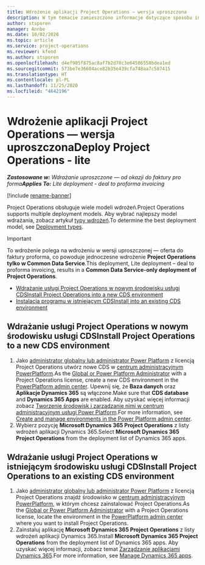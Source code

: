 ```yaml
---
title: Wdrożenie aplikacji Project Operations — wersja uproszczona
description: W tym temacie zamieszczono informacje dotyczące sposobu instalowania programu Project Operations lite deployment — od oferty do faktury pro forma.
author: stsporen
manager: Annbe
ms.date: 10/02/2020
ms.topic: article
ms.service: project-operations
ms.reviewer: kfend
ms.author: stsporen
ms.openlocfilehash: d4ef905f875ac8af7b2d70c3e64506558bdea1ed
ms.sourcegitcommit: 573be7e36604ace82b35e439cfa748aa7c587415
ms.translationtype: HT
ms.contentlocale: pl-PL
ms.lasthandoff: 11/25/2020
ms.locfileid: "4642196"
---
```

# <a name="deploy-project-operations---lite"></a><span data-ttu-id="826a9-103">Wdrożenie aplikacji Project Operations — wersja uproszczona</span><span class="sxs-lookup"><span data-stu-id="826a9-103">Deploy Project Operations - lite</span></span>

<span data-ttu-id="826a9-104">_**Zastosowane w:** Wdrażanie uproszczone — od okazji do faktury pro forma_</span><span class="sxs-lookup"><span data-stu-id="826a9-104">_**Applies To:** Lite deployment - deal to proforma invoicing_</span></span>

[!include [rename-banner](~/includes/cc-data-platform-banner.md)]

<span data-ttu-id="826a9-105">Project Operations obsługuje wiele modeli wdrożeń.</span><span class="sxs-lookup"><span data-stu-id="826a9-105">Project Operations supports multiple deployment models.</span></span> <span data-ttu-id="826a9-106">Aby wybrać najlepszy model wdrażania, zobacz artykuł [typy wdrożeń](determine-deployment-type.md).</span><span class="sxs-lookup"><span data-stu-id="826a9-106">To determine the best deployment model, see [Deployment types](determine-deployment-type.md).</span></span>


> [!IMPORTANT]
> <span data-ttu-id="826a9-107">To wdrożenie polega na wdrożeniu w wersji uproszczonej — oferta do faktury proforma, co powoduje jednoczesne wdrożenie **Project Operations tylko w Common Data Service**.</span><span class="sxs-lookup"><span data-stu-id="826a9-107">This deployment, Lite deployment – deal to proforma invoicing, results in a **Common Data Service-only deployment of Project Operations**.</span></span>

- [<span data-ttu-id="826a9-108">Wdrażanie usługi Project Operations w nowym środowisku usługi CDS</span><span class="sxs-lookup"><span data-stu-id="826a9-108">Install Project Operations into a new CDS environment</span></span>](#new)
- [<span data-ttu-id="826a9-109">Instalacja programu w istniejącym CDS</span><span class="sxs-lookup"><span data-stu-id="826a9-109">Install into an existing CDS environment</span></span>](#existing)



## <a name="install-project-operations-to-a-new-cds-environment"></a><a name="new"></a><span data-ttu-id="826a9-110">Wdrażanie usługi Project Operations w nowym środowisku usługi CDS</span><span class="sxs-lookup"><span data-stu-id="826a9-110">Install Project Operations to a new CDS environment</span></span>

1. <span data-ttu-id="826a9-111">Jako [administrator globalny lub administrator Power Platform](https://docs.microsoft.com/power-platform/admin/global-service-administrators-can-administer-without-license) z licencją Project Operations utwórz nowe CDS w [centrum administracyjnym PowerPlatform](https://admin.powerplatform.com).</span><span class="sxs-lookup"><span data-stu-id="826a9-111">As the [Global or Power Platform Administrator](https://docs.microsoft.com/power-platform/admin/global-service-administrators-can-administer-without-license) with a Project Operations license, create a new CDS environment in the [PowerPlatform admin center](https://admin.powerplatform.com).</span></span> <span data-ttu-id="826a9-112">Upewnij się, że **Baza danych** oraz **Aplikacje Dynamics 365** są włączone.</span><span class="sxs-lookup"><span data-stu-id="826a9-112">Make sure that **CDS database** and **Dynamics 365 Apps** are enabled.</span></span> <span data-ttu-id="826a9-113">Aby uzyskać więcej informacji zobacz [Tworzenie środowisk i zarządzanie nimi w centrum administracyjnym usługi Power Platform](https://docs.microsoft.com/power-platform/admin/create-environment#create-an-environment-in-the-power-platform-admin-center).</span><span class="sxs-lookup"><span data-stu-id="826a9-113">For more information, see [Create and manage environments in the Power Platform admin center](https://docs.microsoft.com/power-platform/admin/create-environment#create-an-environment-in-the-power-platform-admin-center).</span></span>
2. <span data-ttu-id="826a9-114">Wybierz pozycję **Microsoft Dynamics 365 Project Operations** z listy wdrożeń aplikacji Dynamics 365.</span><span class="sxs-lookup"><span data-stu-id="826a9-114">Select **Microsoft Dynamics 365 Project Operations** from the deployment list of Dynamics 365 apps.</span></span>


## <a name="install-project-operations-to-an-existing-cds-environment"></a><a name="existing"></a><span data-ttu-id="826a9-115">Wdrażanie usługi Project Operations w istniejącym środowisku usługi CDS</span><span class="sxs-lookup"><span data-stu-id="826a9-115">Install Project Operations to an existing CDS environment</span></span>

1. <span data-ttu-id="826a9-116">Jako [administrator globalny lub administrator Power Platform](https://docs.microsoft.com/power-platform/admin/global-service-administrators-can-administer-without-license) z licencją Project Operations znajdź środowisko w [centrum administracyjnym PowerPlatform](https://admin.powerplatform.com), w którym chcesz zainstalować Project Operations.</span><span class="sxs-lookup"><span data-stu-id="826a9-116">As the [Global or Power Platform Administrator](https://docs.microsoft.com/power-platform/admin/global-service-administrators-can-administer-without-license) with a Project Operations license, locate the environment in the [PowerPlatform admin center](https://admin.powerplatform.com) where you want to install Project Operations.</span></span>
2. <span data-ttu-id="826a9-117">Zainstaluj aplikację **Microsoft Dynamics 365 Project Operations** z listy wdrożeń aplikacji Dynamics 365.</span><span class="sxs-lookup"><span data-stu-id="826a9-117">Install **Microsoft Dynamics 365 Project Operations** from the deployment list of Dynamics 365 apps.</span></span> <span data-ttu-id="826a9-118">Aby uzyskać więcej informacji, zobacz temat [Zarządzanie aplikacjami Dynamics 365](https://docs.microsoft.com/power-platform/admin/manage-apps).</span><span class="sxs-lookup"><span data-stu-id="826a9-118">For more information, see [Manage Dynamics 365 apps](https://docs.microsoft.com/power-platform/admin/manage-apps).</span></span>


